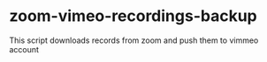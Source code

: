 # zoom-vimeo-recordings-backup
This script downloads records from zoom and push them to vimmeo account
